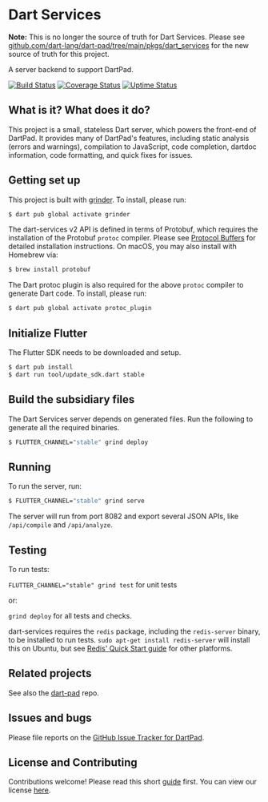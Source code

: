 # Dart Services

**Note:** This is no longer the source of truth for Dart Services. Please see [github.com/dart-lang/dart-pad/tree/main/pkgs/dart_services][] for the new source of truth for this project.

  [github.com/dart-lang/dart-pad/tree/main/pkgs/dart_services]: https://github.com/dart-lang/dart-pad/tree/main/pkgs/dart_services

A server backend to support DartPad.

[![Build Status](https://github.com/dart-lang/dart-services/workflows/dart-services/badge.svg)](https://github.com/dart-lang/dart-services/actions?workflow=dart-services)
[![Coverage Status](https://coveralls.io/repos/dart-lang/dart-services/badge.svg?branch=master)](https://coveralls.io/r/dart-lang/dart-services?branch=master)
[![Uptime Status](https://img.shields.io/badge/uptime-Pingdom-blue.svg)](http://stats.pingdom.com/8n3tfpl1u0j9)

## What is it? What does it do?

This project is a small, stateless Dart server, which powers the front-end of DartPad.
It provides many of DartPad's features, including static analysis (errors and warnings),
compilation to JavaScript, code completion, dartdoc information, code formatting, and
quick fixes for issues.

## Getting set up

This project is built with [grinder](https://pub.dev/packages/grinder). To install, please run:

```bash
$ dart pub global activate grinder
```

The dart-services v2 API is defined in terms of Protobuf, which requires the
installation of the Protobuf `protoc` compiler. Please see [Protocol
Buffers](https://developers.google.com/protocol-buffers/) for detailed
installation instructions. On macOS, you may also install with Homebrew via:

```bash
$ brew install protobuf
```

The Dart protoc plugin is also required for the above `protoc` compiler
to generate Dart code. To install, please run:

```bash
$ dart pub global activate protoc_plugin
```

## Initialize Flutter

The Flutter SDK needs to be downloaded and setup.

```bash
$ dart pub install
$ dart run tool/update_sdk.dart stable
```

## Build the subsidiary files

The Dart Services server depends on generated files. Run the following to generate all the required binaries.

```bash
$ FLUTTER_CHANNEL="stable" grind deploy
```

## Running

To run the server, run:

```bash
$ FLUTTER_CHANNEL="stable" grind serve
```

The server will run from port 8082 and export several JSON APIs, like
`/api/compile` and `/api/analyze`.

## Testing

To run tests:

`FLUTTER_CHANNEL="stable" grind test` for unit tests

or:

`grind deploy` for all tests and checks.

dart-services requires the `redis` package, including the `redis-server` binary,
to be installed to run tests.  `sudo apt-get install redis-server` will install
this on Ubuntu, but see [Redis' Quick Start guide](https://redis.io/topics/quickstart) for other platforms.

## Related projects

See also the [dart-pad](https://github.com/dart-lang/dart-pad) repo.

## Issues and bugs

Please file reports on the
[GitHub Issue Tracker for DartPad](https://github.com/dart-lang/dart-pad/issues).

## License and Contributing

Contributions welcome! Please read this short
[guide](https://github.com/dart-lang/dart-services/wiki/Contributing) first.
You can view our license
[here](https://github.com/dart-lang/dart-services/blob/master/LICENSE).

